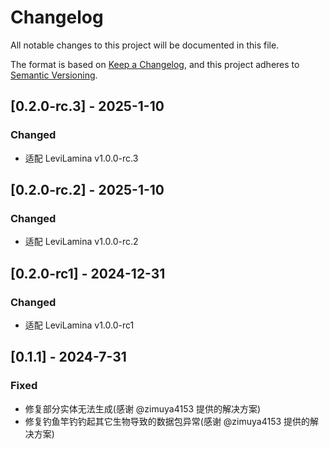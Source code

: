# Changelog

All notable changes to this project will be documented in this file.

The format is based on [Keep a Changelog](https://keepachangelog.com/en/1.0.0/),
and this project adheres to [Semantic Versioning](https://semver.org/spec/v2.0.0.html).

## [0.2.0-rc.3] - 2025-1-10

### Changed

- 适配 LeviLamina v1.0.0-rc.3

## [0.2.0-rc.2] - 2025-1-10

### Changed

- 适配 LeviLamina v1.0.0-rc.2

## [0.2.0-rc1] - 2024-12-31

### Changed

- 适配 LeviLamina v1.0.0-rc1

## [0.1.1] - 2024-7-31

### Fixed

- 修复部分实体无法生成(感谢 @zimuya4153 提供的解决方案)
- 修复钓鱼竿钓钓起其它生物导致的数据包异常(感谢 @zimuya4153 提供的解决方案)
